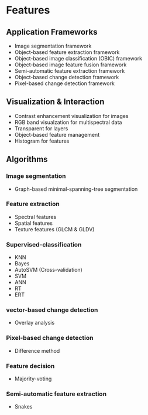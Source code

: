 Features
======

## Application Frameworks
* Image segmentation framework
* Object-based feature extraction framework
* Object-based image classification (OBIC) framework
* Object-based image feature fusion framework
* Semi-automatic feature extraction framework
* Object-based change detection framework
* Pixel-based change detection framework

## Visualization & Interaction
* Contrast enhancement visualization for images
* RGB band visualzation for multispectral data
* Transparent for layers
* Object-based feature management
* Histogram for features

## Algorithms
### Image segmentation
* Graph-based minimal-spanning-tree segmentation

### Feature extraction
* Spectral features
* Spatial features
* Texture features (GLCM & GLDV)

### Supervised-classification
* KNN
* Bayes
* AutoSVM (Cross-validation)
* SVM
* ANN
* RT
* ERT

### vector-based change detection
* Overlay analysis

### Pixel-based change detection
* Difference method

### Feature decision
* Majority-voting

### Semi-automatic feature extraction
* Snakes